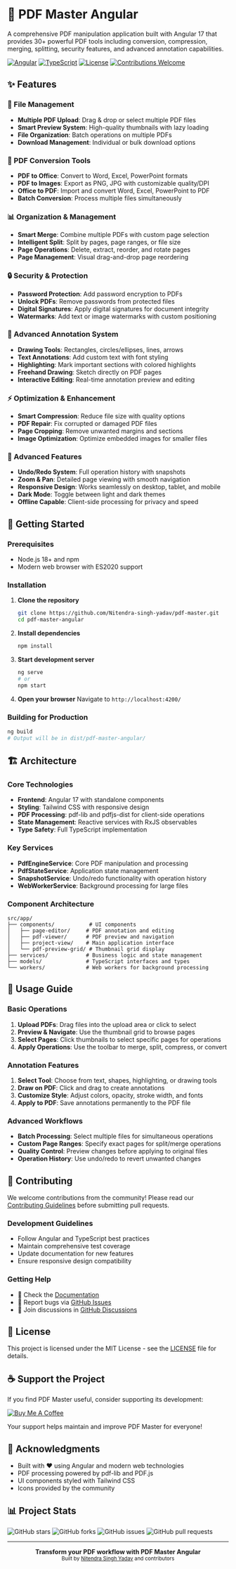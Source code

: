# 📄 PDF Master Angular

A comprehensive PDF manipulation application built with Angular 17 that provides 30+ powerful PDF tools including conversion, compression, merging, splitting, security features, and advanced annotation capabilities.

[![Angular](https://img.shields.io/badge/Angular-17-red.svg)](https://angular.io/)
[![TypeScript](https://img.shields.io/badge/TypeScript-5.0-blue.svg)](https://www.typescriptlang.org/)
[![License](https://img.shields.io/badge/License-MIT-green.svg)](LICENSE)
[![Contributions Welcome](https://img.shields.io/badge/contributions-welcome-brightgreen.svg)](CONTRIBUTING.md)

## ✨ Features

### 📁 File Management
- **Multiple PDF Upload**: Drag & drop or select multiple PDF files
- **Smart Preview System**: High-quality thumbnails with lazy loading
- **File Organization**: Batch operations on multiple PDFs
- **Download Management**: Individual or bulk download options

### 🔄 PDF Conversion Tools
- **PDF to Office**: Convert to Word, Excel, PowerPoint formats
- **PDF to Images**: Export as PNG, JPG with customizable quality/DPI
- **Office to PDF**: Import and convert Word, Excel, PowerPoint to PDF
- **Batch Conversion**: Process multiple files simultaneously

### 📊 Organization & Management
- **Smart Merge**: Combine multiple PDFs with custom page selection
- **Intelligent Split**: Split by pages, page ranges, or file size
- **Page Operations**: Delete, extract, reorder, and rotate pages
- **Page Management**: Visual drag-and-drop page reordering

### 🔒 Security & Protection
- **Password Protection**: Add password encryption to PDFs
- **Unlock PDFs**: Remove passwords from protected files
- **Digital Signatures**: Apply digital signatures for document integrity
- **Watermarks**: Add text or image watermarks with custom positioning

### 🎨 Advanced Annotation System
- **Drawing Tools**: Rectangles, circles/ellipses, lines, arrows
- **Text Annotations**: Add custom text with font styling
- **Highlighting**: Mark important sections with colored highlights
- **Freehand Drawing**: Sketch directly on PDF pages
- **Interactive Editing**: Real-time annotation preview and editing

### ⚡ Optimization & Enhancement
- **Smart Compression**: Reduce file size with quality options
- **PDF Repair**: Fix corrupted or damaged PDF files
- **Page Cropping**: Remove unwanted margins and sections
- **Image Optimization**: Optimize embedded images for smaller files

### 🔧 Advanced Features
- **Undo/Redo System**: Full operation history with snapshots
- **Zoom & Pan**: Detailed page viewing with smooth navigation
- **Responsive Design**: Works seamlessly on desktop, tablet, and mobile
- **Dark Mode**: Toggle between light and dark themes
- **Offline Capable**: Client-side processing for privacy and speed

## 🚀 Getting Started

### Prerequisites
- Node.js 18+ and npm
- Modern web browser with ES2020 support

### Installation

1. **Clone the repository**
   ```bash
   git clone https://github.com/Nitendra-singh-yadav/pdf-master.git
   cd pdf-master-angular
   ```

2. **Install dependencies**
   ```bash
   npm install
   ```

3. **Start development server**
   ```bash
   ng serve
   # or
   npm start
   ```

4. **Open your browser**
   Navigate to `http://localhost:4200/`

### Building for Production

```bash
ng build
# Output will be in dist/pdf-master-angular/
```

## 🏗️ Architecture

### Core Technologies
- **Frontend**: Angular 17 with standalone components
- **Styling**: Tailwind CSS with responsive design
- **PDF Processing**: pdf-lib and pdfjs-dist for client-side operations
- **State Management**: Reactive services with RxJS observables
- **Type Safety**: Full TypeScript implementation

### Key Services
- **PdfEngineService**: Core PDF manipulation and processing
- **PdfStateService**: Application state management
- **SnapshotService**: Undo/redo functionality with operation history
- **WebWorkerService**: Background processing for large files

### Component Architecture
```
src/app/
├── components/           # UI components
│   ├── page-editor/     # PDF annotation and editing
│   ├── pdf-viewer/      # PDF preview and navigation
│   ├── project-view/    # Main application interface
│   └── pdf-preview-grid/ # Thumbnail grid display
├── services/            # Business logic and state management
├── models/              # TypeScript interfaces and types
└── workers/             # Web workers for background processing
```

## 📖 Usage Guide

### Basic Operations
1. **Upload PDFs**: Drag files into the upload area or click to select
2. **Preview & Navigate**: Use the thumbnail grid to browse pages
3. **Select Pages**: Click thumbnails to select specific pages for operations
4. **Apply Operations**: Use the toolbar to merge, split, compress, or convert

### Annotation Features
1. **Select Tool**: Choose from text, shapes, highlighting, or drawing tools
2. **Draw on PDF**: Click and drag to create annotations
3. **Customize Style**: Adjust colors, opacity, stroke width, and fonts
4. **Apply to PDF**: Save annotations permanently to the PDF file

### Advanced Workflows
- **Batch Processing**: Select multiple files for simultaneous operations
- **Custom Page Ranges**: Specify exact pages for split/merge operations
- **Quality Control**: Preview changes before applying to original files
- **Operation History**: Use undo/redo to revert unwanted changes

## 🤝 Contributing

We welcome contributions from the community! Please read our [Contributing Guidelines](CONTRIBUTING.md) before submitting pull requests.

### Development Guidelines
- Follow Angular and TypeScript best practices
- Maintain comprehensive test coverage
- Update documentation for new features
- Ensure responsive design compatibility

### Getting Help
- 📖 Check the [Documentation](docs/)
- 🐛 Report bugs via [GitHub Issues](https://github.com/Nitendra-singh-yadav/pdf-master/issues)
- 💬 Join discussions in [GitHub Discussions](https://github.com/Nitendra-singh-yadav/pdf-master/discussions)

## 📄 License

This project is licensed under the MIT License - see the [LICENSE](LICENSE) file for details.

## ☕ Support the Project

If you find PDF Master useful, consider supporting its development:

[![Buy Me A Coffee](https://img.shields.io/badge/Buy%20Me%20A%20Coffee-Support%20Development-orange?style=for-the-badge&logo=buy-me-a-coffee)](https://buymeacoffee.com/nitendrasingh)

Your support helps maintain and improve PDF Master for everyone!

## 🌟 Acknowledgments

- Built with ❤️ using Angular and modern web technologies
- PDF processing powered by pdf-lib and PDF.js
- UI components styled with Tailwind CSS
- Icons provided by the community

## 📊 Project Stats

![GitHub stars](https://img.shields.io/github/stars/Nitendra-singh-yadav/pdf-master?style=social)
![GitHub forks](https://img.shields.io/github/forks/Nitendra-singh-yadav/pdf-master?style=social)
![GitHub issues](https://img.shields.io/github/issues/Nitendra-singh-yadav/pdf-master)
![GitHub pull requests](https://img.shields.io/github/issues-pr/Nitendra-singh-yadav/pdf-master)

---

<div align="center">
  <strong>Transform your PDF workflow with PDF Master Angular</strong>
  <br>
  <sub>Built by <a href="https://github.com/Nitendra-singh-yadav">Nitendra Singh Yadav</a> and contributors</sub>
</div>
